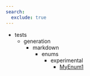 ```yaml
---
search:
  exclude: true
---
```


- tests
    - generation
        - markdown
            - enums
                - experimental
                    - [MyEnum1](tests/generation/markdown/enums/experimental/MyEnum1.md)
